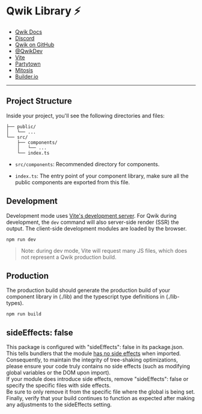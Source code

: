 # Qwik Library ⚡️

- [Qwik Docs](https://qwik.dev/)
- [Discord](https://qwik.dev/chat)
- [Qwik on GitHub](https://github.com/QwikDev/qwik)
- [@QwikDev](https://twitter.com/QwikDev)
- [Vite](https://vitejs.dev/)
- [Partytown](https://partytown.qwik.dev/)
- [Mitosis](https://github.com/BuilderIO/mitosis)
- [Builder.io](https://www.builder.io/)

---

## Project Structure

Inside your project, you'll see the following directories and files:

```
├── public/
│   └── ...
└── src/
    ├── components/
    │   └── ...
    └── index.ts
```

- `src/components`: Recommended directory for components.

- `index.ts`: The entry point of your component library, make sure all the public components are exported from this file.

## Development

Development mode uses [Vite's development server](https://vitejs.dev/). For Qwik during development, the `dev` command will also server-side render (SSR) the output. The client-side development modules are loaded by the browser.

```
npm run dev
```

> Note: during dev mode, Vite will request many JS files, which does not represent a Qwik production build.

## Production

The production build should generate the production build of your component library in (./lib) and the typescript type definitions in (./lib-types).

```
npm run build
```

## sideEffects: false

This package is configured with "sideEffects": false in its package.json.<br/>
This tells bundlers that the module [has no side effects](https://webpack.js.org/guides/tree-shaking/#mark-the-file-as-side-effect-free) when imported.<br/>
Consequently, to maintain the integrity of tree-shaking optimizations, please ensure your code truly contains no side effects (such as modifying global variables or the DOM upon import).<br/>
If your module does introduce side effects, remove "sideEffects": false or specify the specific files with side effects.<br/>
Be sure to only remove it from the specific file where the global is being set. Finally, verify that your build continues to function as expected after making any adjustments to the sideEffects setting.
